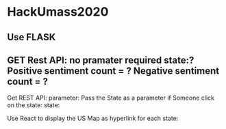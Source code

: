 # HackUmass2020


Use FLASK
--------------------------------------
GET Rest API: no pramater required
state:?
Positive sentiment count = ?
Negative sentiment count = ?
---------------------------------------
Get REST API: 
parameter: Pass the State as a parameter
if Someone click on the state:
state:

Use React to display the US Map as hyperlink for each state:
